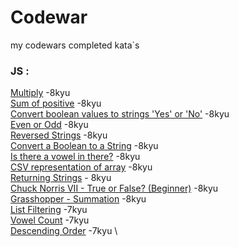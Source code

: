 # Codewar
my codewars completed kata`s

### JS :

[Multiply](JS/Multiply.js) -8kyu \
[Sum of positive](JS/Sum%20of%20positive.js) -8kyu \
[Convert boolean values to strings 'Yes' or 'No'](JS/Convert%20boolean%20values%20to%20strings%20'Yes'%20or%20'No'.js) -8kyu \
[Even or Odd](JS/Even%20or%20Odd.js) -8kyu \
[Reversed Strings](JS/Reversed%20Strings.js) -8kyu \
[Convert a Boolean to a String](JS/Convert%20a%20Boolean%20to%20a%20String.js) -8kyu \
[Is there a vowel in there?](JS/Is%20there%20a%20vowel%20in%20there.js) -8kyu \
[CSV representation of array](JS/CSV%20representation%20of%20array.js) -8kyu \
[Returning Strings](JS/Returning%20Strings.js) - 8kyu \
[Chuck Norris VII - True or False? (Beginner)](JS/Chuck%20Norris%20VII%20-%20True%20or%20False(Beginner).js) -8kyu \
[Grasshopper - Summation](JS/Grasshopper%20-%20Summation.js) -8kyu \
[List Filtering](JS/List%20Filtering.js) -7kyu \
[Vowel Count](JS/Vowel%20Count.js) -7kyu \
[Descending Order](JS/Descending%20Order.js) -7kyu \